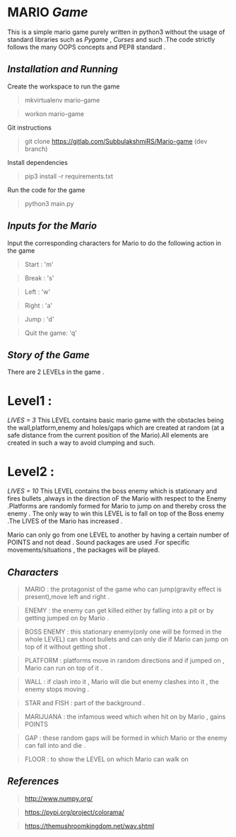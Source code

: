 # MARIO *Game* 

This is a simple mario game purely written in python3 without the usage of standard libraries such as *Pygame* , *Curses* and such .The code strictly follows the many OOPS concepts and PEP8 standard .


## *Installation and Running*

Create the workspace to run the game 
> mkvirtualenv mario-game

> workon mario-game

Git instructions 
> git clone https://gitlab.com/SubbulakshmiRS/Mario-game (dev branch)

Install dependencies 
> pip3 install -r requirements.txt

Run the code for the game 
> python3 main.py


## *Inputs for the Mario*
Input the corresponding characters for Mario to do the following action in the game
> Start : 'm'

>Break : 's'

>Left : 'w'

>Right : 'a'

>Jump : 'd'

>Quit the game: 'q'


## *Story of the Game*
There are 2 LEVELs in the game .
# Level1 :
*LIVES = 3*
This LEVEL contains basic mario game with the obstacles being the wall,platform,enemy and holes/gaps which are created at random (at a safe distance from the current position of the Mario).All elements are created in such a way to avoid clumping and such.

# Level2 :
*LIVES = 10*
This LEVEL contains the boss enemy which is stationary and fires bullets ,always in the direction oF the Mario with respect to the Enemy .Platforms are randomly formed for Mario to jump on and thereby cross the enemy .
The only way to win this LEVEL is to fall on top of the Boss enemy .The LIVES of the Mario has increased .

Mario can only go from one LEVEL to another by having a certain number of POINTS and not dead .
Sound packages are used .For specific movements/situations , the packages will be played.


## *Characters*

>MARIO : the protagonist of the game who can jump(gravity effect is present),move left and right .

>ENEMY : the enemy can get killed either by falling into a pit or by getting jumped on by Mario .

>BOSS ENEMY : this stationary enemy(only one will be formed in the whole LEVEL) can shoot bullets and can only              die if Mario can jump on top of it without getting shot .

>PLATFORM : platforms move in random directions and if jumped on , Mario can run on top of it .

>WALL : if clash into it , Mario will die but enemy clashes into it , the enemy stops moving .

>STAR and FISH : part of the background .

>MARIJUANA : the infamous weed which when hit on by Mario , gains POINTS

>GAP : these random gaps will be formed in which Mario or the enemy can fall into and die .

>FLOOR : to show the LEVEL on which Mario can walk on 

## *References*
> http://www.numpy.org/

> https://pypi.org/project/colorama/

> https://themushroomkingdom.net/wav.shtml
